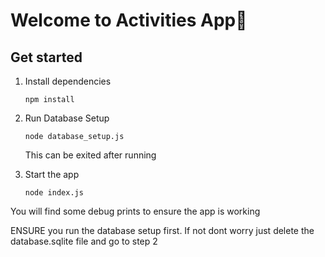# Welcome to Activities App👋


## Get started

1. Install dependencies

   ```
   npm install
   ```

2. Run Database Setup

    ```
    node database_setup.js
    ```
    This can be exited after running

3. Start the app 

   ```
   node index.js
   ```

You will find some debug prints to ensure the app is working

ENSURE you run the database setup first.
If not dont worry just delete the database.sqlite file and go to step 2

